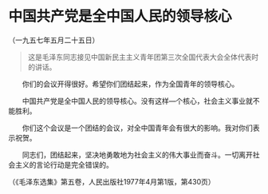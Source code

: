 # 中国共产党是全中国人民的领导核心  
（一九五七年五月二十五日）  
  
> 这是毛泽东同志接见中国新民主主义青年团第三次全国代表大会全体代表时的讲话。   
  
　　你们的会议开得很好。希望你们团结起来，作为全国青年的领导核心。   
  
　　中国共产党是全中国人民的领导核心。没有这样—个核心，社会主义事业就不能胜利。   
  
　　你们这个会议是一个团结的会议，对全中国青年会有很大的影响。我对你们表示祝贺。   
  
　　同志们，团结起来，坚决地勇敢地为社会主义的伟大事业而奋斗。一切离开社会主义的言论行动是完全错误的。   
  
（《毛泽东选集》第五卷，人民出版社1977年4月第1版，第430页）   
  
  
   
  
　　   
  
  
